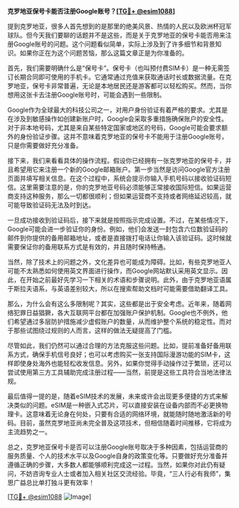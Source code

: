 **克罗地亚保号卡能否注册Google账号？[[TG💪+ @esim1088](https://t.me/s/esim1088)]**

提到克罗地亚，很多人首先想到的是那里的绝美风景、热情的人民以及欧洲杯冠军球队。但今天我们要聊的话题并不是这些，而是关于克罗地亚的保号卡能否用来注册Google账号的问题。这个问题看似简单，实际上涉及到了许多细节和背景知识。如果你正在为这个问题苦恼，那么这篇文章正是为你准备的。

首先，我们需要明确什么是“保号卡”。保号卡（也叫预付费SIM卡）是一种无需签订长期合同即可使用的手机卡。它通常通过充值来获取通话时长或数据流量。在克罗地亚，保号卡非常普遍，无论是本地居民还是游客都可以轻松购买。然而，当你想用这张卡去注册Google账号时，可能会遇到一些限制。

Google作为全球最大的科技公司之一，对用户身份验证有着严格的要求。尤其是在涉及到敏感操作如创建新账户时，Google会采取多重措施确保账户的安全性。对于非本地号码，尤其是来自某些特定国家或地区的号码，Google可能会要求额外的身份验证步骤。这并不意味着克罗地亚的保号卡不能用于注册Google账号，只是你需要做好充分准备。

接下来，我们来看看具体的操作流程。假设你已经拥有一张克罗地亚的保号卡，并且希望用它来注册一个新的Google邮箱账户。第一步当然是访问Google官方注册页面并填写相关信息。在这个过程中，系统会提示你输入手机号码以接收验证码短信。这里需要注意的是，你的克罗地亚号码必须能够正常接收国际短信。如果运营商支持这种服务，那么一切都很顺利；但如果运营商不支持或者网络延迟较高，就可能导致验证码无法及时到达。

一旦成功接收到验证码后，接下来就是按照指示完成设置。不过，在某些情况下，Google可能会进一步验证你的身份。例如，他们会发送一封包含六位数验证码的邮件到你提供的备用邮箱地址，或者是直接拨打电话让你输入该验证码。这时候就需要保证你的备用联系方式是有效的，并且随时保持畅通。

当然，除了技术上的问题之外，文化差异也可能成为障碍。比如，有些克罗地亚人可能不太熟悉如何使用英文界面进行操作，而Google网站默认采用英文显示。因此，在开始之前最好先学习一下相关的术语和步骤说明。此外，由于克罗地亚语属于斯拉夫语系，与英语差别较大，所以在搜索帮助文档时可能需要借助翻译工具。

那么，为什么会有这么多限制呢？其实，这些都是出于安全考虑。近年来，随着网络犯罪日益猖獗，各大互联网平台都在加强账户保护机制。Google也不例外，他们希望通过多层防护措施减少虚假账户的数量，从而维护整个系统的稳定性。而对于那些试图绕过规则的人而言，这样的做法无疑提高了门槛。

尽管如此，我们仍然可以通过合理的方法克服这些问题。比如，提前准备好备用联系方式，确保手机信号良好；也可以考虑购买一张支持国际漫游功能的SIM卡，这样即使身处海外也能轻松收发信息。另外，如果你觉得手动操作过于繁琐，还可以尝试使用第三方工具辅助完成注册过程——当然，前提是这些工具符合当地法律法规。

最后值得一提的是，随着eSIM技术的发展，未来或许会出现更多便捷的方式来解决类似的问题。eSIM是一种嵌入式芯片，可以直接安装在设备内部而不必更换物理卡。这意味着无论身在何处，只要有合适的网络环境，就能随时随地激活新的号码。目前，虽然克罗地亚尚未完全普及这项技术，但相信随着时间推移，它将成为主流趋势之一。

总之，克罗地亚保号卡是否可以注册Google账号取决于多种因素，包括运营商的服务质量、个人的技术水平以及Google自身的政策变化等。只要做好充分准备并遵循正确的步骤，大多数人都能够顺利完成这一过程。当然，如果你对此仍有疑问，不妨咨询专业人士或者加入相关社区交流经验。毕竟，“三人行必有我师”，集思广益总比单打独斗更有效率！

[[TG💪+ @esim1088](https://t.me/s/esim1088) ![Image](https://i.postimg.cc/4NQfJmqS/Snipaste-2025-05-13-00-14-12.png)]